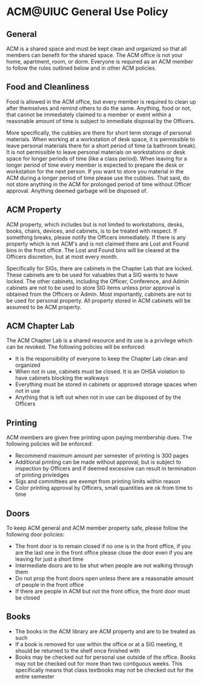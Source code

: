 # ACM@UIUC General Use Policy

## General

ACM is a shared space and must be kept clean and organized so that all members can benefit for the shared space. The ACM office is not your home, apartment, room, or dorm. Everyone is required as an ACM member to follow the rules outlined below and in other ACM policies. 

## Food and Cleanliness

Food is allowed in the ACM office, but every member is required to clean up after themselves and remind others to do the same. Anything, food or not, that cannot be immediately claimed to a member or event within a reasonable amount of time is subject to immediate disposal by the Officers.

More specifically, the cubbies are there for short term storage of personal materials. When working at a workstation of desk space, it is permissible to leave personal materials there for a short period of time (a bathroom break). It is not permissible to leave personal materials on workstations or desk space for longer periods of time (like a class period). When leaving for a longer period of time every member is expected to prepare the desk or workstation for the next person. If you want to store you material in the ACM during a longer period of time please use the cubbies. That said, do not store anything in the ACM for prolonged period of time without Officer approval. Anything deemed garbage will be disposed of.

## ACM Property

ACM property, which includes but is not limited to workstations, desks, books, chairs, devices, and cabinets, is to be treated with respect. If something breaks, please notify the Officers immediately. If there is any property which is not ACM's and is not claimed there are Lost and Found bins in the front office. The Lost and Found bins will be cleared at the Officers discretion, but at most every month.

Specifically for SIGs, there are cabinets in the Chapter Lab that are locked. These cabinets are to be used for valuables that a SIG wants to have locked. The other cabinets, including the Officer, Conference, and Admin cabinets are not to be used to store SIG items unless prior approval is obtained from the Officers or Admin. Most importantly, cabinets are not to be used for personal property. All property stored in ACM cabinets will be assumed to be ACM property.

## ACM Chapter Lab

The ACM Chapter Lab is a shared resource and its use is a privilege which can be revoked. The following policies will be enforced:
- It is the responsibility of everyone to keep the Chapter Lab clean and organized
- When not in use, cabinets must be closed. It is an OHSA violation to have cabinets blocking the walkways
- Everything must be stored in cabinets or approved storage spaces when not in use
- Anything that is left out when not in use can be disposed of by the Officers

## Printing

ACM members are given free printing upon paying membership dues. The following policies will be enforced:
- Recommend maximum amount per semester of printing is 300 pages
- Additional printing can be made without approval, but is subject to inspection by Officers and if deemed excessive can result in termination of printing privledges
- Sigs and committees are exempt from printing limits within reason
- Color printing approval by Officers, small quantities are ok from time to time

## Doors
To keep ACM general and ACM member property safe, please follow the following door policies:
- The front door is to remain closed if no one is in the front office, if you are the last one in the front office please close the door even if you are leaving for just a short time
- Intermediate doors are to be shut when people are not walking through them
- Do not prop the front doors open unless there are a reasonable amount of people in the front office
- If there are people in ACM but not the front office, the front door must be closed

## Books
- The books in the ACM library are ACM property and are to be treated as such
- If a book is removed for use within the office or at a SIG meeting, it should be returned to the shelf once finished with
- Books may be checked out for personal use outside of the office. Books may not be checked out for more than two contiguous weeks. This specifically means that class textbooks may not be checked out for the entire semester